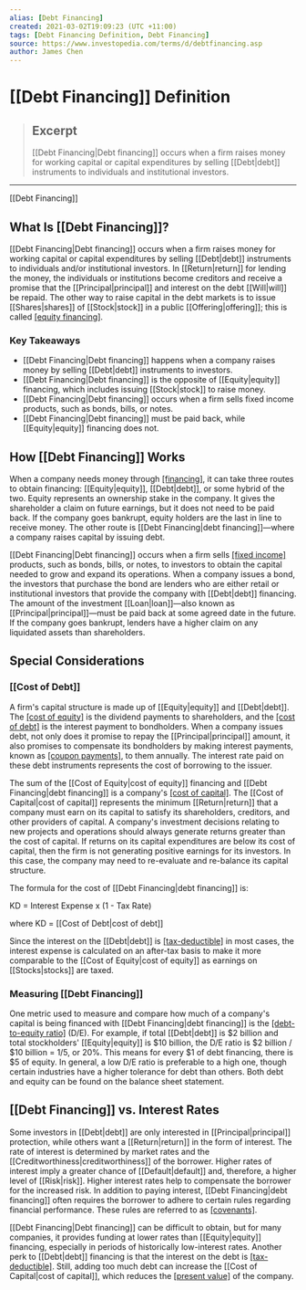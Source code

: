 ```yaml
---
alias: [Debt Financing]
created: 2021-03-02T19:09:23 (UTC +11:00)
tags: [Debt Financing Definition, Debt Financing]
source: https://www.investopedia.com/terms/d/debtfinancing.asp
author: James Chen
---
```


# [[Debt Financing]] Definition

> ## Excerpt
> [[Debt Financing|Debt financing]] occurs when a firm raises money for working capital or capital expenditures by selling [[Debt|debt]] instruments to individuals and institutional investors.

---

[[Debt Financing]]
## What Is [[Debt Financing]]?

[[Debt Financing|Debt financing]] occurs when a firm raises money for working capital or capital expenditures by selling [[Debt|debt]] instruments to individuals and/or institutional investors. In [[Return|return]] for lending the money, the individuals or institutions become creditors and receive a promise that the [[Principal|principal]] and interest on the debt [[Will|will]] be repaid. The other way to raise capital in the debt markets is to issue [[Shares|shares]] of [[Stock|stock]] in a public [[Offering|offering]]; this is called [[equity financing]](https://www.investopedia.com/terms/e/equityfinancing.asp).

### Key Takeaways

-   [[Debt Financing|Debt financing]] happens when a company raises money by selling [[Debt|debt]] instruments to investors. 
-   [[Debt Financing|Debt financing]] is the opposite of [[Equity|equity]] financing, which includes issuing [[Stock|stock]] to raise money. 
-   [[Debt Financing|Debt financing]] occurs when a firm sells fixed income products, such as bonds, bills, or notes.
-   [[Debt Financing|Debt financing]] must be paid back, while [[Equity|equity]] financing does not.  

## How [[Debt Financing]] Works

When a company needs money through [[financing]](https://www.investopedia.com/terms/f/financing.asp), it can take three routes to obtain financing: [[Equity|equity]], [[Debt|debt]], or some hybrid of the two. Equity represents an ownership stake in the company. It gives the shareholder a claim on future earnings, but it does not need to be paid back. If the company goes bankrupt, equity holders are the last in line to receive money. The other route is [[Debt Financing|debt financing]]—where a company raises capital by issuing debt.

[[Debt Financing|Debt financing]] occurs when a firm sells [[fixed income]](https://www.investopedia.com/terms/f/fixedincome.asp) products, such as bonds, bills, or notes, to investors to obtain the capital needed to grow and expand its operations. When a company issues a bond, the investors that purchase the bond are lenders who are either retail or institutional investors that provide the company with [[Debt|debt]] financing. The amount of the investment [[Loan|loan]]—also known as [[Principal|principal]]—must be paid back at some agreed date in the future. If the company goes bankrupt, lenders have a higher claim on any liquidated assets than shareholders. 

## Special Considerations 

### [[Cost of Debt]]

A firm's capital structure is made up of [[Equity|equity]] and [[Debt|debt]]. The [[cost of equity]](https://www.investopedia.com/terms/c/costofequity.asp) is the dividend payments to shareholders, and the [[cost of debt]](https://www.investopedia.com/terms/c/costofdebt.asp) is the interest payment to bondholders. When a company issues debt, not only does it promise to repay the [[Principal|principal]] amount, it also promises to compensate its bondholders by making interest payments, known as [[coupon payments]](https://www.investopedia.com/terms/c/coupon.asp), to them annually. The interest rate paid on these debt instruments represents the cost of borrowing to the issuer.

The sum of the [[Cost of Equity|cost of equity]] financing and [[Debt Financing|debt financing]] is a company's [[cost of capital]](https://www.investopedia.com/terms/c/costofcapital.asp). The [[Cost of Capital|cost of capital]] represents the minimum [[Return|return]] that a company must earn on its capital to satisfy its shareholders, creditors, and other providers of capital. A company's investment decisions relating to new projects and operations should always generate returns greater than the cost of capital. If returns on its capital expenditures are below its cost of capital, then the firm is not generating positive earnings for its investors. In this case, the company may need to re-evaluate and re-balance its capital structure.

The formula for the cost of [[Debt Financing|debt financing]] is:

KD = Interest Expense x (1 - Tax Rate)

where KD = [[Cost of Debt|cost of debt]]

Since the interest on the [[Debt|debt]] is [[tax-deductible]](https://www.investopedia.com/terms/d/deductible.asp) in most cases, the interest expense is calculated on an after-tax basis to make it more comparable to the [[Cost of Equity|cost of equity]] as earnings on [[Stocks|stocks]] are taxed.

### Measuring [[Debt Financing]]

One metric used to measure and compare how much of a company's capital is being financed with [[Debt Financing|debt financing]] is the [[debt-to-equity ratio]](https://www.investopedia.com/terms/d/debtequityratio.asp) (D/E). For example, if total [[Debt|debt]] is $2 billion and total stockholders' [[Equity|equity]] is $10 billion, the D/E ratio is $2 billion / $10 billion = 1/5, or 20%. This means for every $1 of debt financing, there is $5 of equity. In general, a low D/E ratio is preferable to a high one, though certain industries have a higher tolerance for debt than others. Both debt and equity can be found on the balance sheet statement.

## [[Debt Financing]] vs. Interest Rates

Some investors in [[Debt|debt]] are only interested in [[Principal|principal]] protection, while others want a [[Return|return]] in the form of interest. The rate of interest is determined by market rates and the [[Creditworthiness|creditworthiness]] of the borrower. Higher rates of interest imply a greater chance of [[Default|default]] and, therefore, a higher level of [[Risk|risk]]. Higher interest rates help to compensate the borrower for the increased risk. In addition to paying interest, [[Debt Financing|debt financing]] often requires the borrower to adhere to certain rules regarding financial performance. These rules are referred to as [[covenants]](https://www.investopedia.com/terms/b/bond-covenant.asp).

[[Debt Financing|Debt financing]] can be difficult to obtain, but for many companies, it provides funding at lower rates than [[Equity|equity]] financing, especially in periods of historically low-interest rates. Another perk to [[Debt|debt]] financing is that the interest on the debt is [[tax-deductible]](https://www.investopedia.com/terms/t/tax-deduction.asp). Still, adding too much debt can increase the [[Cost of Capital|cost of capital]], which reduces the [[present value]](https://www.investopedia.com/terms/p/presentvalue.asp) of the company.

